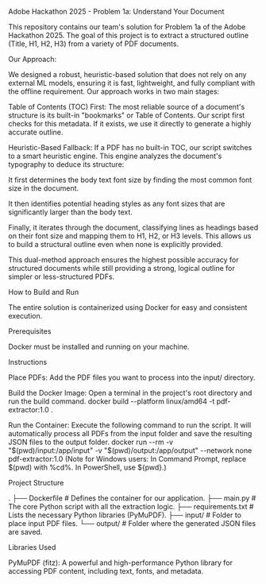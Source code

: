 
Adobe Hackathon 2025 - Problem 1a: Understand Your Document

This repository contains our team's solution for Problem 1a of the Adobe Hackathon 2025. The goal of this project is to extract a structured outline (Title, H1, H2, H3) from a variety of PDF documents.

Our Approach:

We designed a robust, heuristic-based solution that does not rely on any external ML models, ensuring it is fast, lightweight, and fully compliant with the offline requirement. Our approach works in two main stages:

Table of Contents (TOC) First: The most reliable source of a document's structure is its built-in "bookmarks" or Table of Contents. Our script first checks for this metadata. If it exists, we use it directly to generate a highly accurate outline.

Heuristic-Based Fallback: If a PDF has no built-in TOC, our script switches to a smart heuristic engine. This engine analyzes the document's typography to deduce its structure:

It first determines the body text font size by finding the most common font size in the document.

It then identifies potential heading styles as any font sizes that are significantly larger than the body text.

Finally, it iterates through the document, classifying lines as headings based on their font size and mapping them to H1, H2, or H3 levels. This allows us to build a structural outline even when none is explicitly provided.

This dual-method approach ensures the highest possible accuracy for structured documents while still providing a strong, logical outline for simpler or less-structured PDFs.

How to Build and Run

The entire solution is containerized using Docker for easy and consistent execution.

Prerequisites

Docker must be installed and running on your machine.

Instructions

Place PDFs: Add the PDF files you want to process into the input/ directory.

Build the Docker Image: Open a terminal in the project's root directory and run the build command.
docker build --platform linux/amd64 -t pdf-extractor:1.0 .

Run the Container: Execute the following command to run the script. It will automatically process all PDFs from the input folder and save the resulting JSON files to the output folder.
docker run --rm -v "$(pwd)/input:/app/input" -v "$(pwd)/output:/app/output" --network none pdf-extractor:1.0
(Note for Windows users: In Command Prompt, replace $(pwd) with %cd%. In PowerShell, use ${pwd}.)

Project Structure

.
├── Dockerfile          # Defines the container for our application.
├── main.py             # The core Python script with all the extraction logic.
├── requirements.txt    # Lists the necessary Python libraries (PyMuPDF).
├── input/              # Folder to place input PDF files.
└── output/             # Folder where the generated JSON files are saved.

Libraries Used

PyMuPDF (fitz): A powerful and high-performance Python library for accessing PDF content, including text, fonts, and metadata.
